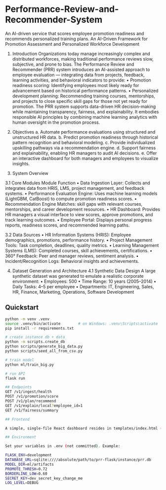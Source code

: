 # Performance-Review-and-Recommender-System

An AI-driven service that scores employee promotion readiness and recommends personalized training plans.
An AI-Driven Framework for Promotion Assessment and Personalized Workforce Development

1. Introduction
Organizations today manage increasingly complex and distributed workforces, making traditional performance reviews slow, subjective, and prone to bias. The Performance Review and Recommender (PRR) system introduces an AI-assisted approach to employee evaluation — integrating data from projects, feedback, learning activities, and behavioral indicators to provide:
•	Promotion readiness scoring: Identifying employees most likely ready for advancement based on historical performance patterns.
•	Personalized development planning: Recommending training courses, mentorships, and projects to close specific skill gaps for those not yet ready for promotion.
The PRR system supports data-driven HR decision-making while maintaining transparency, fairness, and explainability. It embodies responsible AI principles by combining machine learning analytics with human oversight in the promotion process.

2. Objectives
a.	Automate performance evaluations using structured and unstructured HR data.
b.	Predict promotion readiness through historical pattern recognition and behavioral modeling.
c.	Provide individualized upskilling pathways via a recommendation engine.
d.	Support fairness and explainability, enabling HR managers to audit AI decisions.
e.	Offer an interactive dashboard for both managers and employees to visualize insights.

3. System Overview

3.1 Core Modules
Module	Function
•	Data Ingestion Layer:	Collects and integrates data from HRIS, LMS, project management, and feedback systems.
•	Performance Evaluation Engine:	Uses machine learning models (LightGBM, CatBoost) to compute promotion readiness scores.
•	Recommendation Engine	Matches: skill gaps with relevant courses, mentorships, and career development resources.
•	HR Dashboard:	Provides HR managers a visual interface to view scores, approve promotions, and track learning outcomes.
•	Employee Portal:	Displays personal progress reports, readiness scores, and recommended learning paths.

3.2 Data Sources
•	HR Information Systems (HRIS): Employee demographics, promotions, performance history.
•	Project Management Tools: Task completion, deadlines, quality metrics.
•	Learning Management Systems (LMS): Completed courses, skill achievements, certifications.
•	360° Feedback: Peer and manager reviews, sentiment analysis.
•	Incident/Recognition Logs: Behavioral insights and achievements.

4. Dataset Generation and Architecture
4.1 Synthetic Data Design
A large synthetic dataset was generated to emulate a realistic corporate environment:
•	Employees: 500
•	Time Range: 10 years (2005–2014)
•	Daily Tasks: 4–5 per employee
•	Departments: IT, Engineering, Sales, HR, Finance, Marketing, Operations, Software Development


## Quickstart
```bash
python -m venv .venv
source .venv/bin/activate        # on Windows: .venv\Scripts\activate
pip install -r requirements.txt

# create instance db + data
python -m scripts.create_db
python scripts/generate_big_data.py
python scripts/seed_all_from_csv.py

# train model
python ml/train_big.py

# run API
flask run

## Endpoints
GET /v1/ingest/health
POST /v1/promotion/score
POST /v1/plan/recommend
GET /v1/explain/local?employee_id=1
GET /v1/fairness/summary

## Frontend

A simple, single-file React dashboard resides in templates/index.html (open /dashboard once the API is running).

## Environment

Set your variables in .env (not committed). Example:

FLASK_ENV=development
DATABASE_URL=sqlite:////absolute/path/to/prr-flask/instance/prr.db
MODEL_DIR=ml/artifacts
PROMOTE_THRESH=0.72
BORDERLINE_LOW=0.60
SECRET_KEY=dev_secret_key_change_me
LOG_LEVEL=DEBUG
